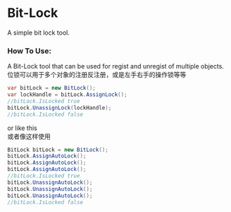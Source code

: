 # Bit-Lock
A simple bit lock tool.

### How To Use:
A Bit-Lock tool that can be used for regist and unregist of multiple objects.
</br>位锁可以用于多个对象的注册反注册，或是左手右手的操作锁等等
```C#
var bitLock = new BitLock();
var lockHandle = bitLock.AssignLock();
//bitLock.IsLocked true
bitLock.UnassignLock(lockHandle);
//bitLock.IsLocked false
```

or like this
</br>或者像这样使用
```C#
BitLock bitLock = new BitLock();
bitLock.AssignAutoLock();
bitLock.AssignAutoLock();
bitLock.AssignAutoLock();
//bitLock.IsLocked true
bitLock.UnassignAutoLock();
bitLock.UnassignAutoLock();
bitLock.UnassignAutoLock();
//bitLock.IsLocked false
```
